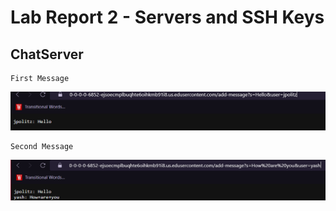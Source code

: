 # Lab Report 2 - Servers and SSH Keys

## ChatServer

```
First Message
```
![Image](https://github.com/DatGuy84/CSE-15L-Lab-2.0/blob/main/First%20message.png?raw=true) 


```
Second Message
```
![Image](https://github.com/DatGuy84/CSE-15L-Lab-2.0/blob/main/second%20message.png?raw=true)

